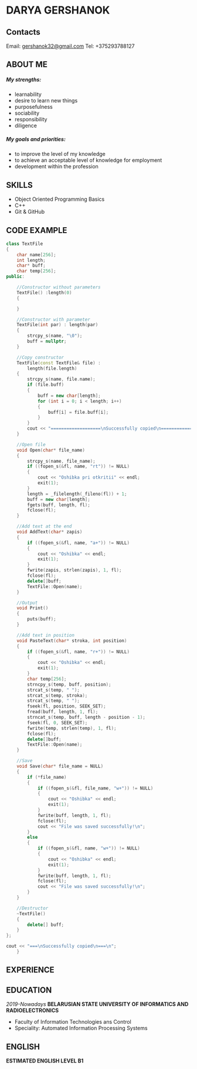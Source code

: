 # DARYA GERSHANOK
## Contacts
Email: gershanok32@gmail.com
Tel: +375293788127
## ABOUT ME
##### My strengths:
- learnability
- desire to learn new things
- purposefulness
- sociability
- responsibility
- diligence

##### My goals and priorities:
- to improve the level of my knowledge
- to achieve an acceptable level of knowledge for employment
- development within the profession

## SKILLS
- Object Oriented Programming Basics
- C++
- Git & GitHub

## CODE EXAMPLE
```c++
class TextFile
{
    char name[256];
    int length;
    char* buff;
    char temp[256];
public:

    //Constructor without parameters
    TextFile() :length(0)
    {

    }

    //Constructor with parameter
    TextFile(int par) : length(par)
    {
        strcpy_s(name, "\0");
        buff = nullptr;
    }

    //Copy constructor 
    TextFile(const TextFile& file) :
        length(file.length)
    {
        strcpy_s(name, file.name);
        if (file.buff)
        {
            buff = new char[length];
            for (int i = 0; i < length; i++)
            {
                buff[i] = file.buff[i];
            }
        }
        cout << "===================\nSuccessfully copied\n===================\n";
    }

    //Open file
    void Open(char* file_name)
    {
        strcpy_s(name, file_name);
        if ((fopen_s(&fl, name, "rt")) != NULL)
        {
            cout << "Oshibka pri otkritii" << endl;
            exit(1);
        }
        length = _filelength(_fileno(fl)) + 1;
        buff = new char[length];
        fgets(buff, length, fl);
        fclose(fl);
    }

    //Add text at the end
    void AddText(char* zapis)
    {
        if ((fopen_s(&fl, name, "a+")) != NULL)
        {
            cout << "Oshibka" << endl;
            exit(1);
        }
        fwrite(zapis, strlen(zapis), 1, fl);
        fclose(fl);
        delete[]buff;
        TextFile::Open(name);
    }

    //Output
    void Print()
    {
        puts(buff);
    }

    //Add text in position
    void PasteText(char* stroka, int position)
    {
        if ((fopen_s(&fl, name, "r+")) != NULL)
        {
            cout << "Oshibka" << endl;
            exit(1);
        }
        char temp[256];
        strncpy_s(temp, buff, position);
        strcat_s(temp, " ");
        strcat_s(temp, stroka);
        strcat_s(temp, " ");
        fseek(fl, position, SEEK_SET);
        fread(buff, length, 1, fl);
        strncat_s(temp, buff, length - position - 1);
        fseek(fl, 0, SEEK_SET);
        fwrite(temp, strlen(temp), 1, fl);
        fclose(fl);
        delete[]buff;
        TextFile::Open(name);
    }

    //Save
    void Save(char* file_name = NULL)
    {
        if (*file_name)
        {
            if ((fopen_s(&fl, file_name, "w+")) != NULL)
            {
                cout << "Oshibka" << endl;
                exit(1);
            }
            fwrite(buff, length, 1, fl);
            fclose(fl);
            cout << "File was saved successfully!\n";
        }
        else
        {
            if ((fopen_s(&fl, name, "w+")) != NULL)
            {
                cout << "Oshibka" << endl;
                exit(1);
            }
            fwrite(buff, length, 1, fl);
            fclose(fl);
            cout << "File was saved successfully!\n";
        }
    }

    //Destructor
    ~TextFile()
    {
        delete[] buff;
    }
};

cout << "===\nSuccessfully copied\n===\n";
    }
```
## EXPERIENCE

## EDUCATION
*2019-Nowadays* 
 **BELARUSIAN STATE UNIVERSITY OF INFORMATICS AND RADIOELECTRONICS**
- Faculty of Information Technologies ans Control
- Speciality: Automated Information Processing Systems
## ENGLISH
**ESTIMATED ENGLISH LEVEL 
B1**